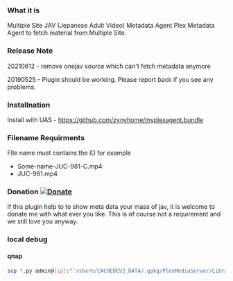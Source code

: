 ### What it is
Multiple Site JAV (Jepanese Adult Video) Metadata Agent
Plex Metadata Agent to fetch material from Multiple Site.

### Release Note
20210612 - remove onejav source which can't fetch metadata anymore

20190525 - Plugin should be working. Please report back if you see any problems.


### Installnation
Install with UAS - https://github.com/zynyhome/myplexagent.bundle

### Filename Requirments
FIle name must contains the ID for example
* Some-name-JUC-981-C.mp4
* JUC-981.mp4

### Donation [![Donate](https://img.shields.io/badge/Donate-PayPal-green.svg)](https://www.paypal.me/zysimplelife)

If this plugin help to to show meta data your mass of jav, it is welcome to donate me with what ever you like. This is of course not a requirement and we still love you anyway.


### local debug 

#### qnap
```bash
scp *.py admin@[ip]:"'/share/CACHEDEV2_DATA/.qpkg/PlexMediaServer/Library/Plex Media Server/Plug-ins/myplexagent.bundle/Contents/Code/'"
```
